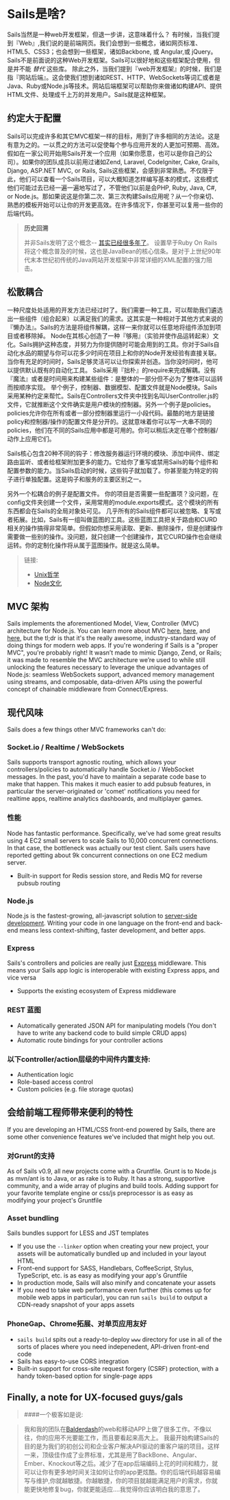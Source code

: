 # Sails是啥?


Sails当然是一种web开发框架，但退一步讲，这意味着什么？ 有时候，当我们提到『Web』,我们说的是前端网页。我们会想到一些概念，诸如网页标准、HTML5、CSS3；也会想到一些框架，诸如Backbone, 或 Angular,或 jQuery。Sails不是前面说的这种Web开发框架。Sails可以很好地和这些框架配合使用，但是并不能 _替代_ 这些库。
除此之外，当我们提到『web开发框架』的时候，我们是指『网站后端』。这会使我们想到诸如REST、HTTP、WebSockets等词汇或者是Java、Ruby或Node.js等技术。网站后端框架可以帮助你来做诸如构建API、提供HTML文件、处理成千上万的并发用户。Sails就是这种框架。
## 约定大于配置

Sails可以完成许多和其它MVC框架一样的目标，用到了许多相同的方法论。这是有意为之的。一以贯之的方法可以促使每个参与应用开发的人更加可预期、高效。
假如在一家公司开始用Sails开发一个应用（如果你愿意，也可以是你自己的公司）。如果你的团队成员以前用过诸如Zend, Laravel, CodeIgniter, Cake, Grails, Django, ASP.NET MVC, or Rails, Sails这些框架，会感到非常熟悉。不仅限于此，他们可以查看一个Sails项目，可以大概知道怎样编写基本的模式，这些模式他们可能过去已经一遍一遍地写过了，不管他们以前是会PHP, Ruby, Java, C#, or Node.js。那如果说这是你第二次、第三次构建Sails应用呢？从一个你亲切、熟悉的模板开始可以让你的开发更高效。在许多情况下，你甚至可以复用一些你的后端代码。

> **历史回溯**
>
> 并非Sails发明了这个概念--  [其实已经很多年了](https://en.wikipedia.org/wiki/Convention_over_configuration)。 设置早于Ruby On Rails将这个概念普及的时候，这也是JavaBean的核心信条。是对于上世纪90年代末本世纪初传统的Java网站开发框架中非常详细的XML配置的强力阻击。


## 松散耦合

一种尺度处处适用的开发方法已经过时了。我们需要一种工具，可以帮助我们遴选出一些组件（组合起来）以满足我们的需求。这其实是一种相对于其他方式来说的『懒办法』。Sails的方法是将组件解耦，这样一来你就可以任意地将组件添加到项目或者移除掉。
Node在其核心创造了一种『够用』（实验并使作品运转起来）文化。Sails拥护这种态度，并努力为你提供随时可能会用到的工具。你对于Sails自动化水品的期望与你可以花多少时间在项目上和你的Node开发经验有直接关联。当你有充足的时间时，Sails足够灵活可以让你探索并创造。当你没时间时，他可以提供默认既有的自动化工具。
Sails采用『拙朴』的require来完成解耦。没有『魔法』或者是时间用来构建某些组件：是整体的一部分但不必为了整体可以运转而按顺序实现。 举个例子，控制器、数据模型、配置文件就是Node模块。Sails采用某种约定来帮忙。Sails在Controllers文件夹中找到名叫UserController.js的文件，它就推断这个文件确实是用户模块的控制器。另外一个例子是policies。policies允许你在所有或者一部分控制器里运行一小段代码。最酷的地方是链接policy和控制器/操作的配置文件是分开的。这就意味着你可以写一大串不同的policies，他们在不同的Sails应用中都是可用的。你可以稍后决定在哪个控制器/动作上应用它们。

Sails核心包含20种不同的钩子：修改服务器运行环境的模块、添加中间件、绑定路由监听、或者给框架附加更多的能力。它给你了重写或禁用Sails的每个组件和配置参数的能力。当Sails启动的时候，这些钩子就加载了。你甚至能为特定的钩子进行单独配置。这是钩子和服务的主要区别之一。

另外一个松耦合的例子是配置文件。 你的项目是否需要一些配置项？没问题，在config文件夹创建一个文件，采用常用的module.exports模式。这个模块的所有东西都会在Sails的全局对象处可见。
几乎所有的Sails组件都可以被忽略、复写或者拓展。比如，Sails有一组叫做蓝图的工具。这些蓝图工具把关于路由和CURD相关的操作搞得非常简单。但假如你想采用读取、更新、删除操作，但是创建操作需要做一些别的操作。没问题，就只创建一个创建操作，其它CURD操作也会继续运转。你的定制化操作将从属于蓝图操作。就是这么简单。

> 链接:
> + [Unix哲学](http://blog.izs.me/post/48281998870/unix-philosophy-and-node-js)
> + [Node文化](https://blog.nodejitsu.com/the-nodejs-philosophy/)

## MVC 架构
Sails implements the aforementioned Model, View, Controller (MVC) architecture for Node.js. You can learn more about MVC <a href="https://docs.djangoproject.com/en/dev/faq/general/#django-appears-to-be-a-mvc-framework-but-you-call-the-controller-the-view-and-the-view-the-template-how-come-you-don-t-use-the-standard-names">here</a>, <a href="http://symfony.com/legacy/doc/askeet/1_0/en/3">here</a>, and <a href="http://guides.rubyonrails.org/getting_started.html#the-mvc-architecture">here</a>, but the tl;dr is that it's the really awesome, industry-standard way of doing things for modern web apps.
If you're wondering if Sails is a "proper MVC", you're probably right! It wasn’t made to mimic Django, Zend, or Rails; it was made to resemble the MVC architecture we’re used to while still unlocking the features necessary to leverage the unique advantages of Node.js: seamless WebSockets support, advanced memory management using streams, and composable, data-driven APIs using the powerful concept of chainable middleware from Connect/Express.

## 现代风味
Sails does a few things other MVC frameworks can't do:


### Socket.io / Realtime / WebSockets
Sails supports transport agnostic routing, which allows your controllers/policies to automatically handle Socket.io / WebSocket messages.  In the past, you'd have to maintain a separate code base to make that happen. This makes it much easier to add pubsub features, in particular the server-originated or 'comet' notifications you need for realtime apps, realtime analytics dashboards, and multiplayer games.

### 性能
Node has fantastic performance. Specifically, we've had some great results using 4 EC2 small servers to scale Sails to 10,000 concurrent connections.  In that case, the bottleneck was actually our test client.  Sails users have reported getting about 9k concurrent connections on one EC2 medium server.

+ Built-in support for Redis session store, and Redis MQ for reverse pubsub routing

### Node.js
Node.js is the fastest-growing, all-javascript solution to <a href="https://www.youtube.com/watch?v=jo_B4LTHi3I">server-side development</a>. Writing your code in one language on the front-end and back-end means less context-shifting, faster development, and better apps.

### Express
Sails's controllers and policies are really just [Express](https://github.com/expressjs/) middleware. This means your Sails app logic is interoperable with existing Express apps, and vice versa

+ Supports the existing ecosystem of Express middleware

### REST 蓝图
  + Automatically generated JSON API for manipulating models (You don't have to write any backend code to build simple CRUD apps)
  + Automatic route bindings for your controller actions

###  以下controller/action层级的中间件内置支持:
  + Authentication logic
  + Role-based access control
  + Custom policies (e.g. file storage quotas)


## 会给前端工程师带来便利的特性
If you are developing an HTML/CSS front-end powered by Sails, there are some other convenience features we've included that might help you out.

### 对Grunt的支持
As of Sails v0.9, all new projects come with a Gruntfile. Grunt is to Node.js as mvn/ant is to Java, or as rake is to Ruby. It has a strong, supportive community, and a wide array of plugins and build tools. Adding support for your favorite template engine or css/js preprocessor is as easy as modifying your project's Gruntfile

### Asset bundling
Sails bundles support for LESS and JST templates

  + If you use the `--linker` option when creating your new project, your assets will be automatically bundled up and included in your layout HTML
  + Front-end support for SASS, Handlebars, CoffeeScript, Stylus, TypeScript, etc. is as easy as modifying your app's Gruntfile
  + In production mode, Sails will also minify and concatenate your assets
  + If you need to take web performance even further (this comes up for mobile web apps in particular), you can run `sails build` to output a CDN-ready snapshot of your apps assets

### PhoneGap、Chrome拓展、对单页应用友好
  + `sails build` spits out a ready-to-deploy `www` directory for use in all of the sorts of places where you need indepenedent, API-driven front-end code
  + Sails has easy-to-use CORS integration
  + Built-in support for cross-site request forgery (CSRF) protection, with a handy token-based option for single-page apps



## Finally, a note for UX-focused guys/gals
> ####一个极客如是说:

> 我和我的团队在<a href="http://balderdash.co">Balderdash</a>的web和移动APP上做了很多工作。不像以往，你的应用不光要能工作，而且要看起来高大上。
> 我最开始构建Sails的目的是为我们的初创公司和企业客户解决API驱动的重客户端的项目。这样一来，顶级佳作成了业界标准，尤其是用了BackBone、Angular、Ember、Knockout等之后。减少了在app后端编码上花的时间和精力，就可以让你有更多地时间关注如何让你的app更炫酷。你的后端代码越容易编写与维护,你就越敏捷。你越敏捷，你的项目就越能满足用户的需求，你就能更快地修复bug，你就更能适应....我觉得你应该明白我的意思了。

